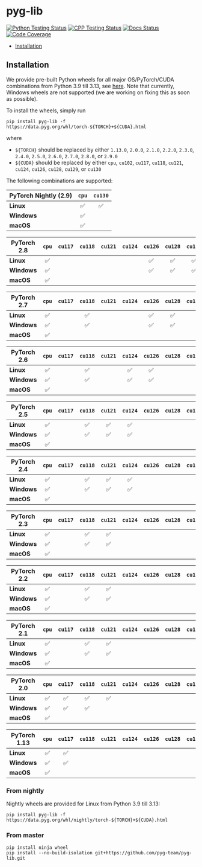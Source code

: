 # pyg-lib

[![Python Testing Status][python-testing-image]][python-testing-url]
[![CPP Testing Status][cpp-testing-image]][cpp-testing-url]
[![Docs Status][docs-image]][docs-url]
[![Code Coverage][coverage-image]][coverage-url]

- [Installation](#installation)

## Installation

We provide pre-built Python wheels for all major OS/PyTorch/CUDA combinations from Python 3.9 till 3.13, see [here](https://data.pyg.org/whl).
Note that currently, Windows wheels are not supported (we are working on fixing this as soon as possible).

To install the wheels, simply run

```
pip install pyg-lib -f https://data.pyg.org/whl/torch-${TORCH}+${CUDA}.html
```

where

- `${TORCH}` should be replaced by either `1.13.0`, `2.0.0`, `2.1.0`, `2.2.0`, `2.3.0`, `2.4.0`, `2.5.0`, `2.6.0`, `2.7.0`, `2.8.0`, or `2.9.0`
- `${CUDA}` should be replaced by either `cpu`, `cu102`, `cu117`, `cu118`, `cu121`, `cu124`, `cu126`, `cu128`, `cu129`, or `cu130`

The following combinations are supported:

| PyTorch Nightly (2.9) | `cpu` | `cu130` |
| --------------------- | :---: | :-----: |
| **Linux**             |  ✅   |   ✅    |
| **Windows**           |  ✅   |         |
| **macOS**             |  ✅   |         |

| PyTorch 2.8 | `cpu` | `cu117` | `cu118` | `cu121` | `cu124` | `cu126` | `cu128` | `cu129` |
| ----------- | :---: | :-----: | :-----: | :-----: | :-----: | :-----: | :-----: | :-----: |
| **Linux**   |  ✅   |         |         |         |         |   ✅    |   ✅    |   ✅    |
| **Windows** |  ✅   |         |         |         |         |   ✅    |   ✅    |   ✅    |
| **macOS**   |  ✅   |         |         |         |         |         |         |         |

| PyTorch 2.7 | `cpu` | `cu117` | `cu118` | `cu121` | `cu124` | `cu126` | `cu128` | `cu129` |
| ----------- | :---: | :-----: | :-----: | :-----: | :-----: | :-----: | :-----: | :-----: |
| **Linux**   |  ✅   |         |   ✅    |         |         |   ✅    |   ✅    |         |
| **Windows** |  ✅   |         |   ✅    |         |         |   ✅    |   ✅    |         |
| **macOS**   |  ✅   |         |         |         |         |         |         |         |

| PyTorch 2.6 | `cpu` | `cu117` | `cu118` | `cu121` | `cu124` | `cu126` | `cu128` | `cu129` |
| ----------- | :---: | :-----: | :-----: | :-----: | :-----: | :-----: | :-----: | :-----: |
| **Linux**   |  ✅   |         |   ✅    |         |   ✅    |   ✅    |         |         |
| **Windows** |  ✅   |         |   ✅    |         |   ✅    |   ✅    |         |         |
| **macOS**   |  ✅   |         |         |         |         |         |         |         |

| PyTorch 2.5 | `cpu` | `cu117` | `cu118` | `cu121` | `cu124` | `cu126` | `cu128` | `cu129` |
| ----------- | :---: | :-----: | :-----: | :-----: | :-----: | :-----: | :-----: | :-----: |
| **Linux**   |  ✅   |         |   ✅    |   ✅    |   ✅    |         |         |         |
| **Windows** |  ✅   |         |   ✅    |   ✅    |   ✅    |         |         |         |
| **macOS**   |  ✅   |         |         |         |         |         |         |         |

| PyTorch 2.4 | `cpu` | `cu117` | `cu118` | `cu121` | `cu124` | `cu126` | `cu128` | `cu129` |
| ----------- | :---: | :-----: | :-----: | :-----: | :-----: | :-----: | :-----: | :-----: |
| **Linux**   |  ✅   |         |   ✅    |   ✅    |   ✅    |         |         |         |
| **Windows** |  ✅   |         |   ✅    |   ✅    |   ✅    |         |         |         |
| **macOS**   |  ✅   |         |         |         |         |         |         |         |

| PyTorch 2.3 | `cpu` | `cu117` | `cu118` | `cu121` | `cu124` | `cu126` | `cu128` | `cu129` |
| ----------- | :---: | :-----: | :-----: | :-----: | :-----: | :-----: | :-----: | :-----: |
| **Linux**   |  ✅   |         |   ✅    |   ✅    |         |         |         |         |
| **Windows** |  ✅   |         |   ✅    |   ✅    |         |         |         |         |
| **macOS**   |  ✅   |         |         |         |         |         |         |         |

| PyTorch 2.2 | `cpu` | `cu117` | `cu118` | `cu121` | `cu124` | `cu126` | `cu128` | `cu129` |
| ----------- | :---: | :-----: | :-----: | :-----: | :-----: | :-----: | :-----: | :-----: |
| **Linux**   |  ✅   |         |   ✅    |   ✅    |         |         |         |         |
| **Windows** |  ✅   |         |   ✅    |   ✅    |         |         |         |         |
| **macOS**   |  ✅   |         |         |         |         |         |         |         |

| PyTorch 2.1 | `cpu` | `cu117` | `cu118` | `cu121` | `cu124` | `cu126` | `cu128` | `cu129` |
| ----------- | :---: | :-----: | :-----: | :-----: | :-----: | :-----: | :-----: | :-----: |
| **Linux**   |  ✅   |         |   ✅    |   ✅    |         |         |         |         |
| **Windows** |  ✅   |         |   ✅    |   ✅    |         |         |         |         |
| **macOS**   |  ✅   |         |         |         |         |         |         |         |

| PyTorch 2.0 | `cpu` | `cu117` | `cu118` | `cu121` | `cu124` | `cu126` | `cu128` | `cu129` |
| ----------- | :---: | :-----: | :-----: | :-----: | :-----: | :-----: | :-----: | :-----: |
| **Linux**   |  ✅   |   ✅    |   ✅    |   ✅    |         |         |         |         |
| **Windows** |  ✅   |   ✅    |   ✅    |         |         |         |         |         |
| **macOS**   |  ✅   |         |         |         |         |         |         |         |

| PyTorch 1.13 | `cpu` | `cu117` | `cu118` | `cu121` | `cu124` | `cu126` | `cu128` | `cu129` |
| ------------ | :---: | :-----: | :-----: | :-----: | :-----: | :-----: | :-----: | :-----: |
| **Linux**    |  ✅   |   ✅    |         |         |         |         |         |         |
| **Windows**  |  ✅   |   ✅    |         |         |         |         |         |         |
| **macOS**    |  ✅   |         |         |         |         |         |         |         |

### From nightly

Nightly wheels are provided for Linux from Python 3.9 till 3.13:

```
pip install pyg-lib -f https://data.pyg.org/whl/nightly/torch-${TORCH}+${CUDA}.html
```

### From master

```
pip install ninja wheel
pip install --no-build-isolation git+https://github.com/pyg-team/pyg-lib.git
```

[coverage-image]: https://codecov.io/gh/pyg-team/pyg-lib/branch/master/graph/badge.svg
[coverage-url]: https://codecov.io/github/pyg-team/pyg-lib?branch=master
[cpp-testing-image]: https://github.com/pyg-team/pyg-lib/actions/workflows/cpp_testing.yml/badge.svg
[cpp-testing-url]: https://github.com/pyg-team/pyg-lib/actions/workflows/cpp_testing.yml
[docs-image]: https://readthedocs.org/projects/pyg-lib/badge/?version=latest
[docs-url]: https://pyg-lib.readthedocs.io/en/latest/?badge=latest
[python-testing-image]: https://github.com/pyg-team/pyg-lib/actions/workflows/python_testing.yml/badge.svg
[python-testing-url]: https://github.com/pyg-team/pyg-lib/actions/workflows/python_testing.yml
